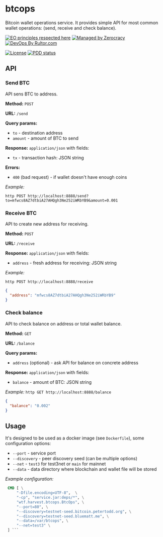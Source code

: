# btcops

Bitcoin wallet operations service.
It provides simple API for most common wallet operations: (send, receive and check balance).

[![EO principles respected here](http://www.elegantobjects.org/badge.svg)](http://www.elegantobjects.org)
[![Managed by Zerocracy](https://www.0crat.com/badge/CAWJH9K0X.svg)](https://www.0crat.com/p/CAWJH9K0X)
[![DevOps By Rultor.com](http://www.rultor.com/b/Harvest-foundation/btcops)](http://www.rultor.com/p/Harvest-foundation/btcops)

[![License](https://img.shields.io/badge/license-MIT-green.svg)](https://github.com/Harvest-foundation/btcops/blob/master/LICENSE.txt)
[![PDD status](http://www.0pdd.com/svg?name=Harvest-foundation/btcops)](http://www.0pdd.com/p?name=Harvest-foundation/btcops)

## API

### Send BTC

API sens BTC to address.

**Method:** `POST`

**URL:** `/send`

**Query params:**
 - `to` - destination address
 - `amount` - amount of BTC to send

**Response:** `application/json` with fields:
 - `tx` - transaction hash: JSON string

**Errors:**
 - `400` (bad request) - if wallet doesn't have enough coins

*Example:*

`http POST http://localhost:8888/send?to=mfwcs8AZ7dtbiA27AHQgh3Ne252iWRbYB9&amount=0.001`

### Receive BTC

API to create new address for receiving.

**Method:** `POST`

**URL:** `/receive`

**Response:** `application/json` with fields:
 - `address` - fresh address for receiving: JSON string

*Example:*

`http POST http://localhost:8888/receive`
```json
{
  "address": "mfwcs8AZ7dtbiA27AHQgh3Ne252iWRbYB9"
}
```

### Check balance

API to check balance on address or total wallet balance.

**Method:** `GET`

**URL:** `/balance`

**Query params:**
 - `address` (optional) - ask API for balance on concrete address

 **Response:** `application/json` with fields:
  - `balance` - amount of BTC: JSON string

 *Example:*
 `http GET http://localhost:8888/balance`
 ```json
 {
   "balance": "0.002"
 }
 ```

 ## Usage
 It's designed to be used as a docker image (see `Dockerfile`),
 some configuration options:
  - `--port` - service port
  - `--discovery` - peer discovery seed (can be multiple options)
  - `--net` - `test3` for test3net or `main` for mainnet
  - `--data` - data directory where blockchain and wallet file will be stored

*Example configuration:*
```Dockerfile
 CMD [ \
     "-Dfile.encoding=UTF-8",  \
     "-cp", "service.jar:deps/*", \
     "wtf.harvest.btcops.BtcOps", \
     "--port=80", \
     "--discovery=testnet-seed.bitcoin.petertodd.org", \
     "--discovery=testnet-seed.bluematt.me", \
     "--data=/var/btcops", \
     "--net=test3" \
 ] ```
